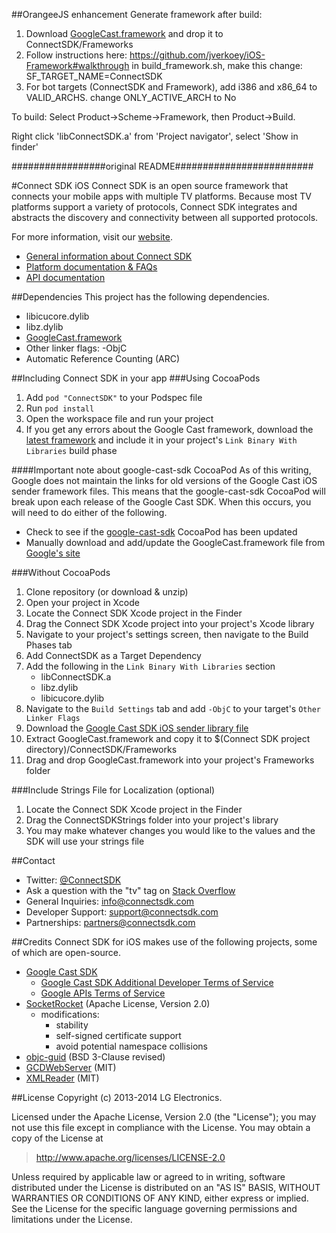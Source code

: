 ##OrangeeJS enhancement
Generate framework after build:
1. Download [GoogleCast.framework](https://developers.google.com/cast/docs/downloads) and drop it to ConnectSDK/Frameworks  
2. Follow instructions here:
https://github.com/jverkoey/iOS-Framework#walkthrough 
in build_framework.sh, make this change:
SF_TARGET_NAME=ConnectSDK
3. For bot targets (ConnectSDK and Framework), add i386 and x86_64 to VALID_ARCHS.
change ONLY_ACTIVE_ARCH to No

To build: Select Product->Scheme->Framework, then Product->Build.

Right click 'libConnectSDK.a' from 'Project navigator', select 'Show in finder'


#################original README#########################

#Connect SDK iOS
Connect SDK is an open source framework that connects your mobile apps with multiple TV platforms. Because most TV platforms support a variety of protocols, Connect SDK integrates and abstracts the discovery and connectivity between all supported protocols.

For more information, visit our [website](http://www.connectsdk.com/).

* [General information about Connect SDK](http://www.connectsdk.com/discover/)
* [Platform documentation & FAQs](http://www.connectsdk.com/docs/ios/)
* [API documentation](http://www.connectsdk.com/apis/ios/)

##Dependencies
This project has the following dependencies.
- libicucore.dylib
- libz.dylib
- [GoogleCast.framework](https://developers.google.com/cast/docs/downloads)
- Other linker flags: -ObjC
- Automatic Reference Counting (ARC)

##Including Connect SDK in your app
###Using CocoaPods
1. Add `pod "ConnectSDK"` to your Podspec file
2. Run `pod install`
3. Open the workspace file and run your project
4. If you get any errors about the Google Cast framework, download the [latest framework](https://developers.google.com/cast/docs/downloads) and include it in your project's `Link Binary With Libraries` build phase

####Important note about google-cast-sdk CocoaPod
As of this writing, Google does not maintain the links for old versions of the Google Cast iOS sender framework files. This means that the google-cast-sdk CocoaPod will break upon each release of the Google Cast SDK. When this occurs, you will need to do either of the following.

- Check to see if the [google-cast-sdk](https://github.com/CocoaPods/Specs/tree/master/Specs/google-cast-sdk) CocoaPod has been updated
- Manually download and add/update the GoogleCast.framework file from [Google's site](https://developers.google.com/cast/docs/downloads)

###Without CocoaPods

1. Clone repository (or download & unzip)
2. Open your project in Xcode
3. Locate the Connect SDK Xcode project in the Finder
4. Drag the Connect SDK Xcode project into your project's Xcode library
5. Navigate to your project's settings screen, then navigate to the Build Phases tab
6. Add ConnectSDK as a Target Dependency
7. Add the following in the `Link Binary With Libraries` section
   - libConnectSDK.a
   - libz.dylib
   - libicucore.dylib
8. Navigate to the `Build Settings` tab and add `-ObjC` to your target's `Other Linker Flags`
9. Download the [Google Cast SDK iOS sender library file](https://developers.google.com/cast/docs/downloads)
10. Extract GoogleCast.framework and copy it to $(Connect SDK project directory)/ConnectSDK/Frameworks
11. Drag and drop GoogleCast.framework into your project's Frameworks folder

###Include Strings File for Localization (optional)
1. Locate the Connect SDK Xcode project in the Finder
2. Drag the ConnectSDKStrings folder into your project's library
3. You may make whatever changes you would like to the values and the SDK will use your strings file

##Contact
* Twitter: [@ConnectSDK](https://www.twitter.com/ConnectSDK)
* Ask a question with the "tv" tag on [Stack Overflow](http://stackoverflow.com/tags/tv)
* General Inquiries: info@connectsdk.com
* Developer Support: support@connectsdk.com
* Partnerships: partners@connectsdk.com

##Credits
Connect SDK for iOS makes use of the following projects, some of which are open-source.

* [Google Cast SDK](https://developers.google.com/cast/)
  - [Google Cast SDK Additional Developer Terms of Service](https://developers.google.com/cast/docs/terms)
  - [Google APIs Terms of Service](https://developers.google.com/terms/)
* [SocketRocket](https://github.com/Square/SocketRocket) (Apache License, Version 2.0)
  - modifications:
    - stability
    - self-signed certificate support
    - avoid potential namespace collisions
* [objc-guid](https://code.google.com/p/objc-guid/) (BSD 3-Clause revised)
* [GCDWebServer](https://github.com/swisspol/GCDWebServer) (MIT)
* [XMLReader](https://github.com/amarcadet/XMLReader) (MIT)

##License
Copyright (c) 2013-2014 LG Electronics.

Licensed under the Apache License, Version 2.0 (the "License");
you may not use this file except in compliance with the License.
You may obtain a copy of the License at

> http://www.apache.org/licenses/LICENSE-2.0

Unless required by applicable law or agreed to in writing, software
distributed under the License is distributed on an "AS IS" BASIS,
WITHOUT WARRANTIES OR CONDITIONS OF ANY KIND, either express or implied.
See the License for the specific language governing permissions and
limitations under the License.
